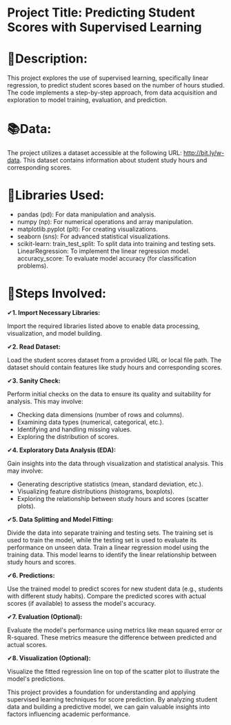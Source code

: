 # Project Title: Predicting Student Scores with Supervised Learning

# 🎈Description:

This project explores the use of supervised learning, specifically linear regression, to predict student scores based on the number of hours studied. The code implements a step-by-step approach, from data acquisition and exploration to model training, evaluation, and prediction.

# 📚Data:

The project utilizes a dataset accessible at the following URL: http://bit.ly/w-data. This dataset contains information about student study hours and corresponding scores.

# 🛒Libraries Used:

- pandas (pd): For data manipulation and analysis.
- numpy (np): For numerical operations and array manipulation.
- matplotlib.pyplot (plt): For creating visualizations.
- seaborn (sns): For advanced statistical visualizations.
- scikit-learn:
train_test_split: To split data into training and testing sets.
LinearRegression: To implement the linear regression model.
accuracy_score: To evaluate model accuracy (for classification problems).

# 📍Steps Involved:

✔**1. Import Necessary Libraries:**

Import the required libraries listed above to enable data processing, visualization, and model building.

✔**2. Read Dataset:**

Load the student scores dataset from a provided URL or local file path. The dataset should contain features like study hours and corresponding scores.

✔**3. Sanity Check:**

Perform initial checks on the data to ensure its quality and suitability for analysis. This may involve:

- Checking data dimensions (number of rows and columns).
- Examining data types (numerical, categorical, etc.).
- Identifying and handling missing values.
- Exploring the distribution of scores.

✔**4. Exploratory Data Analysis (EDA):**

Gain insights into the data through visualization and statistical analysis. This may involve:

- Generating descriptive statistics (mean, standard deviation, etc.).
- Visualizing feature distributions (histograms, boxplots).
- Exploring the relationship between study hours and scores (scatter plots).

✔**5. Data Splitting and Model Fitting:**

Divide the data into separate training and testing sets. The training set is used to train the model, while the testing set is used to evaluate its performance on unseen data.
Train a linear regression model using the training data. This model learns to identify the linear relationship between study hours and scores.

✔**6. Predictions:**

Use the trained model to predict scores for new student data (e.g., students with different study habits).
Compare the predicted scores with actual scores (if available) to assess the model's accuracy.

✔**7. Evaluation (Optional):**

Evaluate the model's performance using metrics like mean squared error or R-squared. These metrics measure the difference between predicted and actual scores.

✔**8. Visualization (Optional):**

Visualize the fitted regression line on top of the scatter plot to illustrate the model's predictions.


This project provides a foundation for understanding and applying supervised learning techniques for score prediction. By analyzing student data and building a predictive model, we can gain valuable insights into factors influencing academic performance.

